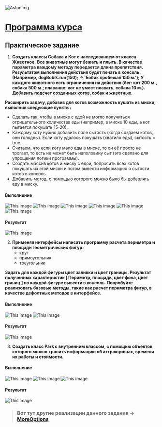 <img src="https://storage.yandexcloud.net/dev.astonsite.s3backet/aston-redisign/common/logo/AstonLogo_dark.svg" title="AstonImg"/>
&nbsp;

# [Программа курса](README.md)

## Практическое задание

1. **Создать классы Собака и Кот с наследованием от класса Животное.**
**Все животные могут бежать и плыть. В качестве параметра каждому методу передается длина препятствия. Результатом выполнения действия будет печать в консоль. (Например, dogBobik.run(150); -> 'Бобик пробежал 150 м.');** **У каждого животного есть ограничения на действия (бег: кот 200 м., собака 500 м.; плавание: кот не умеет плавать, собака 10 м.).**
**Добавить подсчет созданных котов, собак и животных.**

**Расширить задачу, добавив для котов возможность кушать из миски, выполнив следующие пункты:**

- Сделать так, чтобы в миске с едой не могло получиться отрицательного количества еды (например, в миске 10 еды, а кот пытается покушать 15-20).
- Каждому коту нужно добавить поле сытость (когда создаем котов, они голодны). Если коту удалось покушать (хватило еды), сытость = true.
- Считаем, что если коту мало еды в миске, то он её просто не трогает, то есть не может быть наполовину сыт (это сделано для упрощения логики программы).
- Создать массив котов и миску с едой, попросить всех котов покушать из этой миски и потом вывести информацию о сытости котов в консоль.
- Добавить метод, с помощью которого можно было бы добавлять еду в миску.

#### **Выполнение**

![This image](images/lesson_5/lesson_5_1.png) ![This image](images/lesson_5/lesson_5_2.png) ![This image](images/lesson_5/lesson_5_3.png) ![This image](images/lesson_5/lesson_5_4.png) ![This image](images/lesson_5/lesson_5_5.png) ![This image](images/lesson_5/lesson_5_6.png)

#### **Результат**

![This image](images/lesson_5/lesson_5_7.png)

2. **Применяя интерфейсы написать программу расчета периметра и площади геометрических фигур:**
   - круг 
   - прямоугольник 
   - треугольник
   
**Задать для каждой фигуры цвет заливки и цвет границы.
   Результат полученных характеристик [ Периметр, площадь, цвет фона, цвет границ ] по каждой
   фигуре вывести в консоль.
   Попробуйте реализовать базовые методы, такие как расчет периметра фигур, в качестве
   дефолтных методов в интерфейсе.**

#### **Выполнение**

![This image](images/lesson_4/lesson_4_5.png) ![This image](images/lesson_4/lesson_4_6.png)

#### **Результат**

![This image](images/lesson_4/lesson_4_7.png)

3. **Создать класс Park с внутренним классом, с помощью объектов которого можно хранить информацию об аттракционах,
   времени их работы и стоимости.**

#### **Выполнение**

![This image](images/lesson_4/lesson_4_8.png) ![This image](images/lesson_4/lesson_4_9.png) ![This image](images/lesson_4/lesson_4_10.png)

#### **Результат**

![This image](images/lesson_4/lesson_4_11.png)

> ### Вот тут другие реализации данного задания -> [MoreOptions](src/main/java/ru/astondevs/lesson4/moreoptions)
